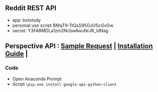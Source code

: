 ## Reddit REST API

- app: botstudy
- personal use script BMqT9-TtQsS95OJUScGvGw	
- secret: Y3FARMDLa1zm2NcbwAwuNrJR_IdNag

## Perspective API : [Sample Request](https://developers.perspectiveapi.com/s/docs-sample-requests) | [Installation Guide](https://github.com/googleapis/google-api-python-client) |
### Code
- Open Anaconda Prompt
- Script
`\pip.exe install google-api-python-client`
